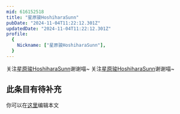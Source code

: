 ```yaml
---
mid: 616152518
title: "星原骏HoshiharaSunn"
pubDate: "2024-11-04T11:22:12.301Z"
updatedDate: "2024-11-04T11:22:12.301Z"
profile:
  {
    Nickname: ["星原骏HoshiharaSunn"],
  }
---
```


关注[星原骏HoshiharaSunn](https://space.bilibili.com/616152518)谢谢喵~ 关注[星原骏HoshiharaSunn](https://space.bilibili.com/616152518)谢谢喵~

## 此条目有待补充
你可以在[这里](https://github.com/Yuhanawa/VTuber.ICU/edit/master/src/content/v/星原骏HoshiharaSunn/index.md)编辑本文
